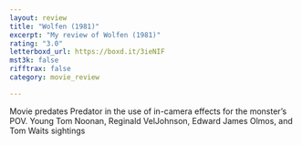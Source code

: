```yaml
---
layout: review
title: "Wolfen (1981)"
excerpt: "My review of Wolfen (1981)"
rating: "3.0"
letterboxd_url: https://boxd.it/3ieNIF
mst3k: false
rifftrax: false
category: movie_review

---
```


Movie predates Predator in the use of in-camera effects for the monster’s POV. Young Tom Noonan, Reginald VelJohnson, Edward James Olmos, and Tom Waits sightings